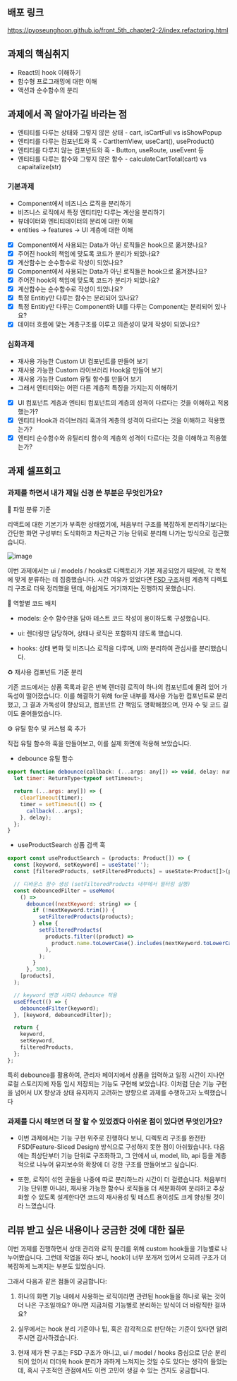 ## 배포 링크
https://pyoseunghoon.github.io/front_5th_chapter2-2/index.refactoring.html

## 과제의 핵심취지

- React의 hook 이해하기
- 함수형 프로그래밍에 대한 이해
- 액션과 순수함수의 분리

## 과제에서 꼭 알아가길 바라는 점

- 엔티티를 다루는 상태와 그렇지 않은 상태 - cart, isCartFull vs isShowPopup
- 엔티티를 다루는 컴포넌트와 훅 - CartItemView, useCart(), useProduct()
- 엔티티를 다루지 않는 컴포넌트와 훅 - Button, useRoute, useEvent 등
- 엔티티를 다루는 함수와 그렇지 않은 함수 - calculateCartTotal(cart) vs capaitalize(str)

### 기본과제

- Component에서 비즈니스 로직을 분리하기
- 비즈니스 로직에서 특정 엔티티만 다루는 계산을 분리하기
- 뷰데이터와 엔티티데이터의 분리에 대한 이해
- entities -> features -> UI 계층에 대한 이해

- [x] Component에서 사용되는 Data가 아닌 로직들은 hook으로 옮겨졌나요?
- [x] 주어진 hook의 책임에 맞도록 코드가 분리가 되었나요?
- [x] 계산함수는 순수함수로 작성이 되었나요?
- [x] Component에서 사용되는 Data가 아닌 로직들은 hook으로 옮겨졌나요?
- [x] 주어진 hook의 책임에 맞도록 코드가 분리가 되었나요?
- [x] 계산함수는 순수함수로 작성이 되었나요?
- [x] 특정 Entitiy만 다루는 함수는 분리되어 있나요?
- [x] 특정 Entitiy만 다루는 Component와 UI를 다루는 Component는 분리되어 있나요?
- [x] 데이터 흐름에 맞는 계층구조를 이루고 의존성이 맞게 작성이 되었나요?

### 심화과제

- 재사용 가능한 Custom UI 컴포넌트를 만들어 보기
- 재사용 가능한 Custom 라이브러리 Hook을 만들어 보기
- 재사용 가능한 Custom 유틸 함수를 만들어 보기
- 그래서 엔티티와는 어떤 다른 계층적 특징을 가지는지 이해하기

- [x] UI 컴포넌트 계층과 엔티티 컴포넌트의 계층의 성격이 다르다는 것을 이해하고 적용했는가?
- [x] 엔티티 Hook과 라이브러리 훅과의 계층의 성격이 다르다는 것을 이해하고 적용했는가?
- [x] 엔티티 순수함수와 유틸리티 함수의 계층의 성격이 다르다는 것을 이해하고 적용했는가?

## 과제 셀프회고

<!-- 과제에 대한 회고를 작성해주세요 -->

### 과제를 하면서 내가 제일 신경 쓴 부분은 무엇인가요?

📁 파일 분류 기준

리액트에 대한 기본기가 부족한 상태였기에, 처음부터 구조를 복잡하게 분리하기보다는 간단한 화면 구성부터 도식화하고 차근차근 기능 단위로 분리해 나가는 방식으로 접근했습니다.

![image](https://github.com/user-attachments/assets/7a87e007-1de5-432b-9ca7-f56fc513216b)

이번 과제에서는 ui / models / hooks로 디렉토리가 기본 제공되었기 때문에, 각 목적에 맞게 분류하는 데 집중했습니다.
시간 여유가 있었다면 [FSD 구조](https://feature-sliced.design/)처럼 계층적 디렉토리 구조로 더욱 정리했을 텐데, 아쉽게도 거기까지는 진행하지 못했습니다.

🧩 역할별 코드 배치

* models:
순수 함수만을 담아 테스트 코드 작성이 용이하도록 구성했습니다.

* ui:
렌더링만 담당하며, 상태나 로직은 포함하지 않도록 했습니다.

* hooks:
상태 변화 및 비즈니스 로직을 다루며, UI와 분리하여 관심사를 분리했습니다.

♻️ 재사용 컴포넌트 기준 분리

기존 코드에서는 상품 목록과 같은 반복 렌더링 로직이 하나의 컴포넌트에 몰려 있어 가독성이 떨어졌습니다.
이를 해결하기 위해 for문 내부를 재사용 가능한 컴포넌트로 분리했고,
그 결과 가독성이 향상되고, 컴포넌트 간 책임도 명확해졌으며, 인자 수 및 코드 길이도 줄어들었습니다.

⚙️ 유틸 함수 및 커스텀 훅 추가

직접 유틸 함수와 훅을 만들어보고, 이를 실제 화면에 적용해 보았습니다.

* debounce 유틸 함수
``` js
export function debounce(callback: (...args: any[]) => void, delay: number) {
  let timer: ReturnType<typeof setTimeout>;

  return (...args: any[]) => {
    clearTimeout(timer);
    timer = setTimeout(() => {
      callback(...args);
    }, delay);
  };
}
```

* useProductSearch 상품 검색 훅
``` js
export const useProductSearch = (products: Product[]) => {
  const [keyword, setKeyword] = useState('');
  const [filteredProducts, setFilteredProducts] = useState<Product[]>(products);

  // 디바운스 함수 생성 (setFilteredProducts 내부에서 필터링 실행)
  const debouncedFilter = useMemo(
    () =>
      debounce((nextKeyword: string) => {
        if (!nextKeyword.trim()) {
          setFilteredProducts(products);
        } else {
          setFilteredProducts(
            products.filter((product) =>
              product.name.toLowerCase().includes(nextKeyword.toLowerCase()),
            ),
          );
        }
      }, 300),
    [products],
  );

  // keyword 변경 시마다 debounce 적용
  useEffect(() => {
    debouncedFilter(keyword);
  }, [keyword, debouncedFilter]);

  return {
    keyword,
    setKeyword,
    filteredProducts,
  };
};
```

특히 debounce를 활용하여, 관리자 페이지에서 상품을 입력하고 일정 시간이 지나면 로컬 스토리지에 자동 임시 저장되는 기능도 구현해 보았습니다.
이처럼 단순 기능 구현을 넘어서 UX 향상과 상태 유지까지 고려하는 방향으로 과제를 수행하고자 노력했습니다

### 과제를 다시 해보면 더 잘 할 수 있었겠다 아쉬운 점이 있다면 무엇인가요?

* 이번 과제에서는 기능 구현 위주로 진행하다 보니, 디렉토리 구조를 완전한 FSD(Feature-Sliced Design) 방식으로 구성하지 못한 점이 아쉬웠습니다.
다음에는 최상단부터 기능 단위로 구조화하고, 그 안에서 ui, model, lib, api 등을 계층적으로 나누어 유지보수와 확장에 더 강한 구조를 만들어보고 싶습니다.

* 또한, 로직이 섞인 곳들을 나중에 따로 분리하느라 시간이 더 걸렸습니다.
처음부터 기능 단위뿐 아니라, 재사용 가능한 함수나 로직들을 더 세분화하여 분리하고 추상화할 수 있도록 설계한다면
코드의 재사용성 및 테스트 용이성도 크게 향상될 것이라 느꼈습니다.

## 리뷰 받고 싶은 내용이나 궁금한 것에 대한 질문

이번 과제를 진행하면서 상태 관리와 로직 분리를 위해 custom hook들을 기능별로 나누어봤습니다.
그런데 작업을 하다 보니, hook이 너무 쪼개져 있어서 오히려 구조가 더 복잡하게 느껴지는 부분도 있었습니다.

그래서 다음과 같은 점들이 궁금합니다:

1. 하나의 화면 기능 내에서 사용하는 로직이라면 관련된 hook들을 하나로 묶는 것이 더 나은 구조일까요?
아니면 지금처럼 기능별로 분리하는 방식이 더 바람직한 걸까요?

2. 실무에서는 hook 분리 기준이나 팁, 혹은 감각적으로 판단하는 기준이 있다면 알려주시면 감사하겠습니다.

3. 현재 제가 짠 구조는 FSD 구조가 아니고, ui / model / hooks 중심으로 단순 분리되어 있어서
더더욱 hook 분리가 과하게 느껴지는 것일 수도 있다는 생각이 들었는데,
혹시 구조적인 관점에서도 이런 고민이 생길 수 있는 건지도 궁금합니다.
